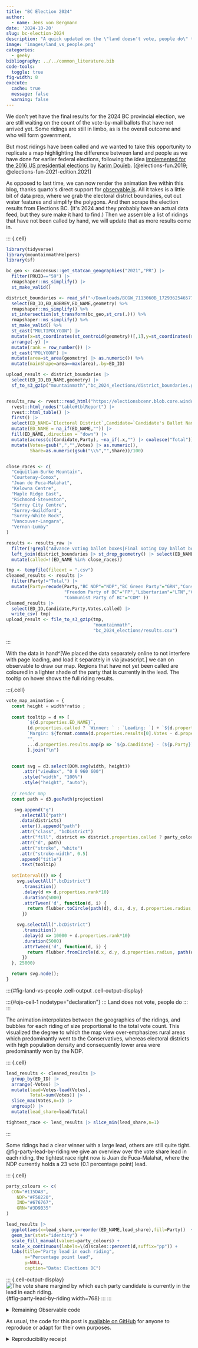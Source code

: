 ```yaml
---
title: "BC Election 2024"
author:
  - name: Jens von Bergmann
date: '2024-10-20'
slug: bc-election-2024
description: "A quick updated on the \"land doesn't vote, people do\" theme."
image: 'images/land_vs_people.png'
categories:
  - geeky
bibliography: ../../common_literature.bib 
code-tools:
  toggle: true
fig-width: 8
execute:
  cache: true
  message: false
  warning: false
---
```





We don't yet have the final results for the 2024 BC provincial election, we are still waiting on the count of the vote-by-mail ballots that have not arrived yet. Some ridings are still in limbo, as is the overall outcome and who will form government.

But most ridings have been called and we wanted to take this opportunity to replicate a map highlighting the difference between land and people as we have done for earlier federal elections, following the idea [implemented for the 2016 US presidential elections](https://observablehq.com/@karimdouieb/try-to-impeach-this-challenge-accepted) by [Karim Douïeb](http://twitter.com/karim_douieb). [@elections-fun.2019; @elections-fun-2021-edition.2021]

As opposed to last time, we can now render the animation live within this blog, thanks quarto's direct support for [observable js](https://observablehq.com/documentation/cells/observable-javascript). All it takes is a little bit of data prep, where we grab the electoral district boundaries, cut out water features and simplify the polygons. And then scrape the election results from Elections BC. (It's 2024 and they probably have an actual data feed, but they sure make it hard to find.) Then we assemble a list of ridings that have not been called by hand, we will update that as more results come in.



::: {.cell}

```{.r .cell-code}
library(tidyverse)
library(mountainmathHelpers)
library(sf)

bc_geo <- cancensus::get_statcan_geographies("2021","PR") |>
  filter(PRUID=="59") |>
  rmapshaper::ms_simplify() |>
  st_make_valid()

district_boundaries <- read_sf("~/Downloads/BCGW_7113060B_1729362546577_9396/EBC_ELECTORAL_DISTS_BS11_SVW/EBC_ED_23_polygon.shp") |>
  select(ED_ID,ED_ABBREV,ED_NAME,geometry) %>%
  rmapshaper::ms_simplify() %>%
  st_intersection(st_transform(bc_geo,st_crs(.))) %>%
  rmapshaper::ms_simplify() %>%
  st_make_valid() %>%
  st_cast("MULTIPOLYGON") |>
  mutate(x=st_coordinates(st_centroid(geometry))[,1],y=st_coordinates(st_centroid(geometry))[,2]) %>%
  arrange(-y) |>
  mutate(rank = row_number()) |>
  st_cast("POLYGON") |>
  mutate(area=st_area(geometry) |> as.numeric()) %>%
  mutate(mainShape=area==max(area),.by=ED_ID)

upload_result <- district_boundaries |>
  select(ED_ID,ED_NAME,geometry) |>
  sf_to_s3_gzip("mountainmath","bc_2024_elections/district_boundaries.geojson")


results_raw <- rvest::read_html("https://electionsbcenr.blob.core.windows.net/electionsbcenr/Results_7097_GE-2024-10-19_Candidate.html") |>
  rvest::html_nodes("table#tblReport") |>
  rvest::html_table() |>
  first() |>
  select(ED_NAME=`Electoral District`,Candidate=`Candidate's Ballot Name`,Party=Affiliation,Votes=`Total Valid Votes`,Share=`% of Votes`) |>
  mutate(ED_NAME = na_if(ED_NAME,"")) |>
  fill(ED_NAME,.direction = "down") |>
  mutate(across(c(Candidate,Party), ~na_if(.x,"") |> coalesce("Total"))) |>
  mutate(Votes=gsub(",","",Votes) |> as.numeric(),
         Share=as.numeric(gsub("\\%","",Share))/100) 


close_races <- c(
  "Coquitlam-Burke Mountain",
  "Courtenay-Comox",
  "Juan de Fuca-Malahat",
  "Kelowna Centre",
  "Maple Ridge East",
  "Richmond-Steveston",
  "Surrey City Centre",
  "Surrey-Guildford",
  "Surrey-White Rock",
  "Vancouver-Langara",
  "Vernon-Lumby"
)

results <- results_raw |>
  filter(!grepl("Advance voting ballot boxes|Final Voting Day ballot boxes|Out-of-district ballots",ED_NAME)) |>
  left_join(district_boundaries |> st_drop_geometry() |> select(ED_NAME,ED_ID) |> unique(),by=c("ED_NAME"="ED_NAME")) |>
  mutate(called=!(ED_NAME %in% close_races))

tmp <- tempfile(fileext = ".csv")
cleaned_results <- results |> 
  filter(Party!="Total") |>
  mutate(Party=recode(Party,"BC NDP"="NDP","BC Green Party"="GRN","Conservative Party"="CON","Independent"="IND",
                      "Freedom Party of BC"="FP","Libertarian"="LTN","Christian Heritage Party of B.C."="CHP",
                      "Communist Party of BC"="COM" ))
cleaned_results |>
  select(ED_ID,Candidate,Party,Votes,called) |> 
  write_csv( tmp)
upload_result <- file_to_s3_gzip(tmp,
                                 "mountainmath",
                                 "bc_2024_elections/results.csv")
```
:::



With the data in hand^[We placed the data separately online to not interfere with page loading, and load it separately in via javascript.] we can on observable to draw our map. Regions that have not yet been called are coloured in a lighter shade of the party that is currently in the lead. The tooltip on hover shows the full riding results.





:::{.cell}

```{.js .cell-code code-fold="undefined" startFrom="109" source-offset="0"}
vote_map_animation = {
  const height = width*ratio ;
  
  const tooltip = d => [
        `${d.properties.ED_NAME}`,
        (d.properties.called ? `Winner: ` : `Leading: `) + `${d.properties.winner.Candidate} - (${d.properties.winner.Party})`,
        `Margin: ${format.comma(d.properties.results[0].Votes - d.properties.results[1].Votes)} (${format.percent((d.properties.results[0].Votes - d.properties.results[1].Votes)/d.properties.Total)})`,
        "",
        ...d.properties.results.map(p => `${p.Candidate} - (${p.Party}): ${format.comma(p.Votes)} (${format.percent(p.Votes/d.properties.Total)})`)
        ].join("\n")

  
  const svg = d3.select(DOM.svg(width, height))
      .attr("viewBox", "0 0 960 600")
      .style("width", "100%")
      .style("height", "auto");
  
  // render map
  const path = d3.geoPath(projection)

   svg.append("g")
     .selectAll("path")
     .data(districts)
     .enter().append("path")
     .attr("class", "bcDistrict")
     .attr("fill", district => district.properties.called ? party_colors[district.properties.winner.Party] : party_colors2[district.properties.winner.Party])  
     .attr("d", path)
     .attr("stroke", "white")
     .attr("stroke-width", 0.5)
     .append("title")
     .text(tooltip) 
   
  setInterval(() => {
    svg.selectAll(".bcDistrict")
      .transition()
      .delay(d => d.properties.rank*10)
      .duration(5000)
      .attrTween('d', function(d, i) {
        return flubber.toCircle(path(d), d.x, d.y, d.properties.radius, {maxSegmentLength: 2});
      })

    svg.selectAll(".bcDistrict")
      .transition()
      .delay(d => 10000 + d.properties.rank*10)
      .duration(5000)
      .attrTween('d', function(d, i) {
        return flubber.fromCircle(d.x, d.y, d.properties.radius, path(d), {maxSegmentLength: 2});
      })
  }, 25000)

  return svg.node();
}
```

:::{#fig-land-vs-people .cell-output .cell-output-display}

:::{#ojs-cell-1 nodetype="declaration"}
:::
Land does not vote, people do
:::
:::



The animation interpolates between the geographies of the ridings, and bubbles for each riding of size proportional to the total vote count. This visualized the degree to which the map view over-emphasizes rural areas which predominantly went to the Conservatives, whereas electoral districts with high population density and consequently lower area were predominantly won by the NDP.


::: {.cell}

```{.r .cell-code}
lead_results <- cleaned_results |> 
  group_by(ED_ID) |>
  arrange(-Votes) |>
  mutate(lead=Votes-lead(Votes),
         Total=sum(Votes)) |>
  slice_max(Votes,n=1) |>
  ungroup() |>
  mutate(lead_share=lead/Total)

tightest_race <- lead_results |> slice_min(lead_share,n=1) 
```
:::



Some ridings had a clear winner with a large lead, others are still quite tight. @fig-party-lead-by-riding we give an overview over the vote share lead in each riding, the tightest race right now is Juan de Fuca-Malahat, where the NDP currently holds a 23 vote (0.1 percentage point) lead.



::: {.cell}

```{.r .cell-code}
party_colours <- c(
  CON="#115DA8",
    NDP="#F58220",
    IND="#676767",
    GRN="#3D9B35"
)

lead_results |>
  ggplot(aes(x=lead_share,y=reorder(ED_NAME,lead_share),fill=Party))  +
  geom_bar(stat="identity") +
  scale_fill_manual(values=party_colours) +
  scale_x_continuous(labels=\(d)scales::percent(d,suffix="pp")) +
  labs(title="Party lead in each riding",
       x="Percentage point lead",
       y=NULL,
       caption="Data: Elections BC")
```

::: {.cell-output-display}
![The vote share margind by which each party candidate is currently in the lead in each riding.](index_files/figure-html/fig-party-lead-by-riding-1.png){#fig-party-lead-by-riding width=768}
:::
:::



<details>
<summary>Remaining Observable code</summary>




:::{.cell}

```{.js .cell-code code-fold="undefined" startFrom="208" source-offset="0"}
applySimulation = (nodes) => {
  const simulation = d3.forceSimulation(nodes)
    .force("cx", d3.forceX().x(d => width / 2).strength(0.02))
    .force("cy", d3.forceY().y(d => width * (5/8) / 2).strength(0.02))
    .force("x", d3.forceX().x(d => projection([d.properties.x,d.properties.y])[0]).strength(0.3))
    .force("y", d3.forceY().y(d => projection([d.properties.x,d.properties.y])[1]).strength(0.3))
    .force("charge", d3.forceManyBody().strength(-1))
    .force("collide", d3.forceCollide().radius(d => d.properties.radius + nodePadding).strength(1))
    .stop()

  let i = 0; 
  while (simulation.alpha() > 0.01 && i < 200) {
    simulation.tick(); 
    i++;
    //console.log(`${Math.round(100*i/200)}%`)
  }

  return simulation.nodes();
}
```

:::{.cell-output .cell-output-display}

:::{#ojs-cell-2 nodetype="declaration"}
:::
:::
:::

:::{.cell}

```{.js .cell-code code-fold="undefined" startFrom="230" source-offset="0"}
spreadDistricts = applySimulation(districts)
```

:::{.cell-output .cell-output-display}

:::{#ojs-cell-3 nodetype="declaration"}
:::
:::
:::

:::{.cell}

```{.js .cell-code code-fold="undefined" startFrom="234" source-offset="0"}
maxRadius = 15
```

:::{.cell-output .cell-output-display}

:::{#ojs-cell-4 nodetype="declaration"}
:::
:::
:::

:::{.cell}

```{.js .cell-code code-fold="undefined" startFrom="238" source-offset="0"}
ratio = 1
```

:::{.cell-output .cell-output-display}

:::{#ojs-cell-5 nodetype="declaration"}
:::
:::
:::

:::{.cell}

```{.js .cell-code code-fold="undefined" startFrom="242" source-offset="0"}
nodePadding = 0.3
```

:::{.cell-output .cell-output-display}

:::{#ojs-cell-6 nodetype="declaration"}
:::
:::
:::

:::{.cell}

```{.js .cell-code code-fold="undefined" startFrom="246" source-offset="0"}
party_colors = {
  return {
    CON:"#115DA8",
    NDP:"#F58220",
    IND:"#676767",
    GRN:"#3D9B35"
  }
}
```

:::{.cell-output .cell-output-display}

:::{#ojs-cell-7 nodetype="declaration"}
:::
:::
:::

:::{.cell}

```{.js .cell-code code-fold="undefined" startFrom="257" source-offset="0"}
party_colors2 = {
  return {
    CON:"#83ACF5",
    NDP:"#FFB38D",
    IND:"#FFCBB8",
    GRN:"#84DA80"
  }
}
```

:::{.cell-output .cell-output-display}

:::{#ojs-cell-8 nodetype="declaration"}
:::
:::
:::

:::{.cell}

```{.js .cell-code code-fold="undefined" startFrom="270" source-offset="0"}
format = ({
  density: (x) => x > 1000 ? d3.format(".2s")(x) : d3.format(".3r")(x),
  percent: d3.format(".1%"),
  comma: d3.format(",.0f")
})
```

:::{.cell-output .cell-output-display}

:::{#ojs-cell-9 nodetype="declaration"}
:::
:::
:::

:::{.cell}

```{.js .cell-code code-fold="undefined" startFrom="278" source-offset="0"}
projection = d3.geoIdentity().reflectY(true).fitSize([960, 600], {type: "FeatureCollection", features: districts})
```

:::{.cell-output .cell-output-display}

:::{#ojs-cell-10 nodetype="declaration"}
:::
:::
:::

:::{.cell}

```{.js .cell-code code-fold="undefined" startFrom="282" source-offset="0"}
districts = bc_districts.features
```

:::{.cell-output .cell-output-display}

:::{#ojs-cell-11 nodetype="declaration"}
:::
:::
:::

:::{.cell}

```{.js .cell-code code-fold="undefined" startFrom="286" source-offset="0"}
bc_districts = { 
  const url = "https://mountainmath.s3.ca-central-1.amazonaws.com/bc_2024_elections/district_boundaries.geojson";
  const bc_districts = await d3.json(url);
  const bc_results_all = await d3.csv("https://mountainmath.s3.ca-central-1.amazonaws.com/bc_2024_elections/results.csv")
    
    
  const bc_results =  [...new Set(bc_results_all.map(d => d.ED_ID))]
    .reduce((hash, elem) => {
      const rs = bc_results_all.filter(r => r.ED_ID === elem)
        .map(d=> {d.Votes=parseInt(d.Votes);
                  return(d)})
        .sort((a,b) => b.Votes-a.Votes)
      hash[elem] = {results:rs,
                    Total:d3.sum(rs, d => d.Votes),
                    called:rs[0].called==="TRUE",
                    winner:rs[0]}
      return hash
          }, {})
  
  const voteMax = d3.max(Object.keys(bc_results), d => bc_results[d].Total)
  const radiusScale = d3.scaleSqrt()
      .domain([0, voteMax])
      .range([1, maxRadius]) 
  
  bc_districts.features.forEach(d => {
    const rp = bc_results[d.properties.ED_ID.toString()]
      d.properties = {
        ...d.properties,
        ...rp,
        radius: d.properties.mainShape ? radiusScale(rp.Total) : 0
      }
  })
  return bc_districts;
}
```

:::{.cell-output .cell-output-display}

:::{#ojs-cell-12 nodetype="declaration"}
:::
:::
:::

:::{.cell}

```{.js .cell-code code-fold="undefined" startFrom="324" source-offset="0"}
d3 = require("d3@5")
```

:::{.cell-output .cell-output-display}

:::{#ojs-cell-13 nodetype="declaration"}
:::
:::
:::

:::{.cell}

```{.js .cell-code code-fold="undefined" startFrom="328" source-offset="0"}
turf = require("@turf/turf@5")
```

:::{.cell-output .cell-output-display}

:::{#ojs-cell-14 nodetype="declaration"}
:::
:::
:::

:::{.cell}

```{.js .cell-code code-fold="undefined" startFrom="332" source-offset="0"}
flubber = require('https://unpkg.com/flubber')
```

:::{.cell-output .cell-output-display}

:::{#ojs-cell-15 nodetype="declaration"}
:::
:::
:::



</details>

As usual, the code for this post is [available on GitHub](https://github.com/mountainMath/mountain_doodles/blob/main/posts/2024-10-20-bc-election-2024/index.qmd) for anyone to reproduce or adapt for their own purposes.


<details>

<summary>Reproducibility receipt</summary>


::: {.cell}

```{.r .cell-code}
## datetime
Sys.time()
```

::: {.cell-output .cell-output-stdout}

```
[1] "2024-10-20 22:03:01 PDT"
```


:::

```{.r .cell-code}
## repository
git2r::repository()
```

::: {.cell-output .cell-output-stdout}

```
Local:    main /Users/jens/R/mountain_doodles
Remote:   main @ origin (https://github.com/mountainMath/mountain_doodles.git)
Head:     [37263fe] 2024-08-14: updated freeze
```


:::

```{.r .cell-code}
## Session info
sessionInfo()
```

::: {.cell-output .cell-output-stdout}

```
R version 4.4.1 (2024-06-14)
Platform: aarch64-apple-darwin20
Running under: macOS 15.0.1

Matrix products: default
BLAS:   /Library/Frameworks/R.framework/Versions/4.4-arm64/Resources/lib/libRblas.0.dylib 
LAPACK: /Library/Frameworks/R.framework/Versions/4.4-arm64/Resources/lib/libRlapack.dylib;  LAPACK version 3.12.0

locale:
[1] en_US.UTF-8/en_US.UTF-8/en_US.UTF-8/C/en_US.UTF-8/en_US.UTF-8

time zone: America/Vancouver
tzcode source: internal

attached base packages:
[1] stats     graphics  grDevices utils     datasets  methods   base     

other attached packages:
 [1] sf_1.0-16                 mountainmathHelpers_0.1.4
 [3] lubridate_1.9.3           forcats_1.0.0            
 [5] stringr_1.5.1             dplyr_1.1.4              
 [7] purrr_1.0.2               readr_2.1.5              
 [9] tidyr_1.3.1               tibble_3.2.1             
[11] ggplot2_3.5.1             tidyverse_2.0.0          

loaded via a namespace (and not attached):
 [1] gtable_0.3.5        xfun_0.47           htmlwidgets_1.6.4  
 [4] websocket_1.4.1     processx_3.8.4      lattice_0.22-6     
 [7] tzdb_0.4.0          ps_1.7.6            vctrs_0.6.5        
[10] tools_4.4.1         generics_0.1.3      parallel_4.4.1     
[13] curl_5.2.2          proxy_0.4-27        fansi_1.0.6        
[16] pkgconfig_2.0.3     R.oo_1.26.0         KernSmooth_2.23-24 
[19] lifecycle_1.0.4     git2r_0.33.0        compiler_4.4.1     
[22] munsell_0.5.1       chromote_0.2.0      codetools_0.2-20   
[25] cancensus_0.5.8     htmltools_0.5.8.1   class_7.3-22       
[28] yaml_2.3.10         crayon_1.5.2        later_1.3.2        
[31] pillar_1.9.0        R.utils_2.12.3      aws.s3_0.3.21      
[34] classInt_0.4-10     mime_0.12           rvest_1.0.4        
[37] tidyselect_1.2.1    digest_0.6.37       stringi_1.8.4      
[40] fastmap_1.2.0       grid_4.4.1          colorspace_2.1-0   
[43] cli_3.6.3           magrittr_2.0.3      base64enc_0.1-3    
[46] utf8_1.2.4          e1071_1.7-14        aws.signature_0.6.0
[49] withr_3.0.1         promises_1.3.0      scales_1.3.0       
[52] bit64_4.0.5         sp_2.1-4            timechange_0.3.0   
[55] httr_1.4.7          rmarkdown_2.28      bit_4.0.5          
[58] R.methodsS3_1.8.2   hms_1.1.3           evaluate_1.0.0     
[61] knitr_1.48          rmapshaper_0.5.0    V8_4.4.2           
[64] rlang_1.1.4         Rcpp_1.0.13         glue_1.8.0         
[67] DBI_1.2.3           selectr_0.4-2       xml2_1.3.6         
[70] geojsonsf_2.0.3     vroom_1.6.5         rstudioapi_0.16.0  
[73] jsonlite_1.8.8      R6_2.5.1            units_0.8-5        
```


:::
:::


</details>


